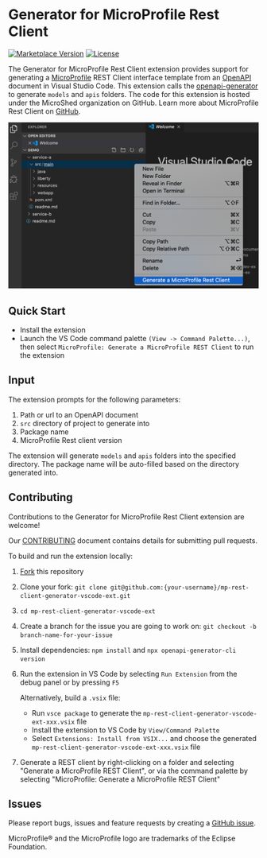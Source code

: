 # Generator for MicroProfile Rest Client

[![Marketplace Version](https://img.shields.io/visual-studio-marketplace/v/MicroProfile-Community.mp-rest-client-generator-vscode-ext?style=for-the-badge&label=VS%20Market "Current Release")](https://marketplace.visualstudio.com/items?itemName=MicroProfile-Community.mp-rest-client-generator-vscode-ext)
[![License](https://img.shields.io/github/license/MicroShed/mp-rest-client-generator-vscode-ext?style=for-the-badge&logo=eclipse)](https://www.eclipse.org/legal/epl-2.0/)

The Generator for MicroProfile Rest Client extension provides support for generating a [MicroProfile](https://microprofile.io/) REST Client interface template from an [OpenAPI](https://github.com/OAI/OpenAPI-Specification) document in Visual Studio Code. This extension calls the [openapi-generator](https://github.com/OpenAPITools/openapi-generator) to generate `models` and `apis` folders. The code for this extension is hosted under the MicroShed organization on GitHub. Learn more about MicroProfile Rest Client on [GitHub](https://github.com/eclipse/microprofile-rest-client).

![Open Liberty Tools Extension](images/RestClientExtension.png)

## Quick Start

- Install the extension
- Launch the VS Code command palette `(View -> Command Palette...)`, then select `MicroProfile: Generate a MicroProfile REST Client` to run the extension

## Input

The extension prompts for the following parameters:

1. Path or url to an OpenAPI document
2. `src` directory of project to generate into
3. Package name
4. MicroProfile Rest client version

The extension will generate `models` and `apis` folders into the specified directory. The package name will be auto-filled based on the directory generated into.

## Contributing

Contributions to the Generator for MicroProfile Rest Client extension are welcome!

Our [CONTRIBUTING](CONTRIBUTING.md) document contains details for submitting pull requests.

To build and run the extension locally:

1. [Fork](https://docs.github.com/en/free-pro-team@latest/github/getting-started-with-github/fork-a-repo) this repository
2. Clone your fork: `git clone git@github.com:{your-username}/mp-rest-client-generator-vscode-ext.git`
3. `cd mp-rest-client-generator-vscode-ext`
4. Create a branch for the issue you are going to work on: `git checkout -b branch-name-for-your-issue`
5. Install dependencies: `npm install` and `npx openapi-generator-cli version`
6. Run the extension in VS Code by selecting `Run Extension` from the debug panel or by pressing `F5`

   Alternatively, build a `.vsix` file:

   - Run `vsce package` to generate the `mp-rest-client-generator-vscode-ext-xxx.vsix` file
   - Install the extension to VS Code by `View/Command Palette`
   - Select `Extensions: Install from VSIX...` and choose the generated `mp-rest-client-generator-vscode-ext-xxx.vsix` file

7. Generate a REST client by right-clicking on a folder and selecting "Generate a MicroProfile REST Client", or via the command palette by selecting "MicroProfile: Generate a MicroProfile REST Client"

## Issues

Please report bugs, issues and feature requests by creating a [GitHub issue](https://github.com/MicroShed/mp-rest-client-generator-vscode-ext/issues).

MicroProfile&reg; and the MicroProfile logo are trademarks of the Eclipse Foundation.
